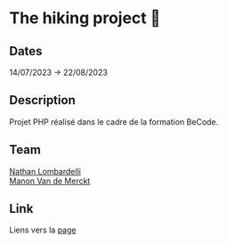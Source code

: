 # The hiking project 🥾

## Dates

14/07/2023 -> 22/08/2023

## Description

Projet PHP réalisé dans le cadre de la formation BeCode.


## Team

[Nathan Lombardelli](https://github.com/NathanLombardelli) <br>
[Manon Van de Merckt](https://github.com/Manon98446)

## Link

Liens vers la [page](url)